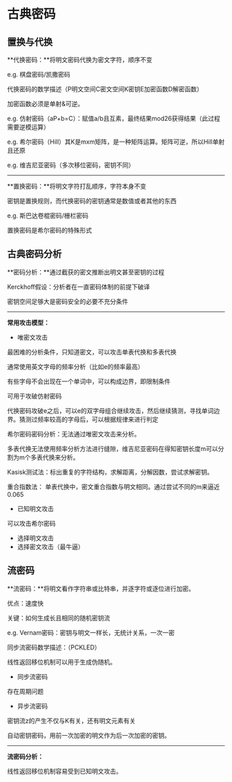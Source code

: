 # 古典密码

## 置换与代换

**代换密码：**将明文密码代换为密文字符，顺序不变

e.g. 棋盘密码/凯撒密码

代换密码的数学描述（P明文空间C密文空间K密钥E加密函数D解密函数）

加密函数必须是单射&可逆。

e.g. 仿射密码（aP+b=C）：赋值a/b且互素，最终结果mod26获得结果（此过程需要逆模运算）

e.g. 希尔密码（Hill）其K是mxm矩阵，是一种矩阵运算。矩阵可逆，所以Hill单射且还原

e.g. 维吉尼亚密码（多次移位密码，密钥不同）

------

**置换密码：**将明文字符打乱顺序，字符本身不变

密钥是置换规则，而代换密码的密钥通常是数值或者其他的东西

e.g. 斯巴达卷棍密码/栅栏密码

置换密码是希尔密码的特殊形式

## 古典密码分析

**密码分析：**通过截获的密文推断出明文甚至密钥的过程

Kerckhoff假设：分析者在一直密码体制的前提下破译

密钥空间足够大是密码安全的必要不充分条件

------

**常用攻击模型：**

- 唯密文攻击

最困难的分析条件，只知道密文，可以攻击单表代换和多表代换

通常使用英文字母的频率分析（比如e的频率最高）

有些字母不会出现在一个单词中，可以构成边界，即限制条件

可用于攻破仿射密码

代换密码攻破e之后，可以e的双字母组合继续攻击，然后继续猜测，寻找单词边界。猜测过频率较高的字母后，可以根据规律来进行判定

希尔密码密码分析：无法通过唯密文攻击来分析。

多表代换无法使用频率分析方法进行缝隙，维吉尼亚密码在得知密钥长度m可以分割为m个多表代换来分析。

Kasisk测试法：标出重复的字符结构，求解距离，分解因数，尝试求解密钥。

重合指数法： 单表代换中，密文重合指数与明文相同。通过尝试不同的m来逼近0.065

- 已知明文攻击

可以攻击希尔密码

- 选择明文攻击
- 选择密文攻击（最牛逼）

## 流密码

**流密码：**将明文看作字符串或比特串，并逐字符或逐位进行加密。

优点：速度快

关键：如何生成长且相同的随机密钥流

e.g. Vernam密码：密钥与明文一样长，无统计关系，一次一密

同步流密码数学描述：（PCKLED）

线性返回移位机制可以用于生成伪随机。

- 同步流密码

存在周期问题

- 异步流密码

密钥流z的产生不仅与K有关，还有明文元素有关

自动密钥密码，用前一次加密的明文作为后一次加密的密钥。

------

**流密码分析：**

线性返回移位机制容易受到已知明文攻击。